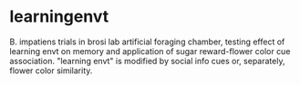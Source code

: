 # learningenvt
B. impatiens trials in brosi lab artificial foraging chamber, testing effect of learning envt on memory and application of sugar reward-flower color cue association. "learning envt" is modified by social info cues or, separately, flower color similarity.
